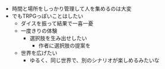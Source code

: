 - 時間と場所をしっかり管理して人を集めるのは大変
- でもTRPGっぽいことはしたい
  - ダイスを振って結果で一喜一憂
  - 一度きりの体験
    - 選択肢を生み出せしたい
      - 作者に選択肢の提案を
  - 世界を広げたい
    - ゆるく、同じ世界で、別のシナリオが楽しめるみたいな

